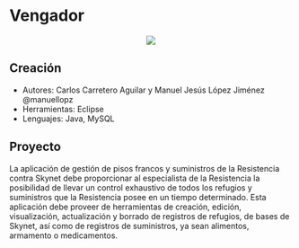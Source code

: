# Vengador
<p align="center">
  <img src ="https://github.com/carloscarretero/Vengador/blob/master/logo.PNG"/>
</p>

## Creación
- Autores: Carlos Carretero Aguilar y Manuel Jesús López Jiménez @manuellopz
- Herramientas: Eclipse
- Lenguajes: Java, MySQL

## Proyecto
La aplicación de gestión de pisos francos y suministros de la Resistencia contra Skynet debe proporcionar al especialista de la Resistencia la posibilidad de llevar un control exhaustivo de todos los refugios y suministros que la Resistencia posee en un tiempo determinado. Esta aplicación debe proveer de herramientas de creación, edición, visualización, actualización y borrado de registros de refugios, de bases de Skynet, así como de registros de suministros, ya sean alimentos, armamento o medicamentos.
